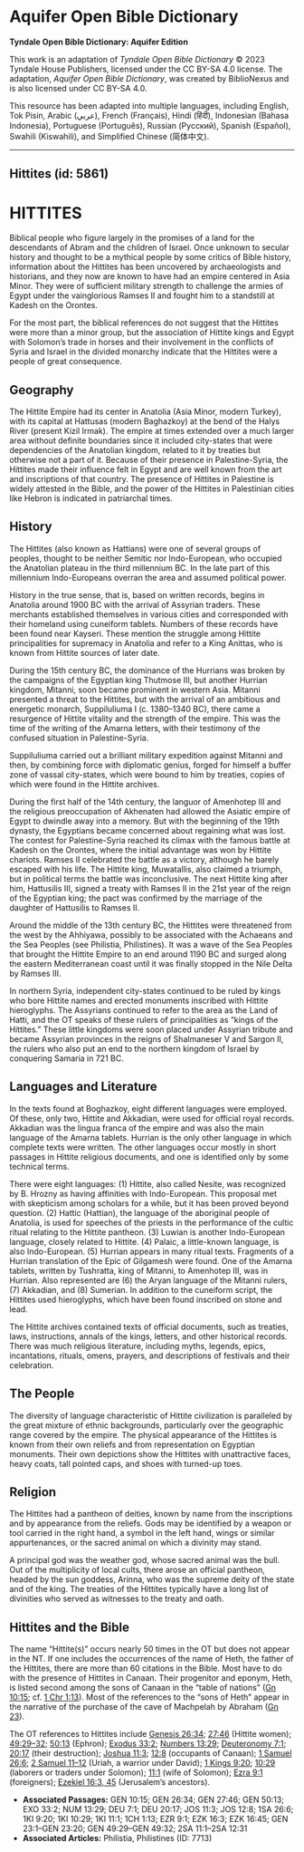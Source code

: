 # Aquifer Open Bible Dictionary

**Tyndale Open Bible Dictionary: Aquifer Edition**

This work is an adaptation of *Tyndale Open Bible Dictionary* © 2023 Tyndale House Publishers, licensed under the CC BY\-SA 4\.0 license. The adaptation, *Aquifer Open Bible Dictionary*, was created by BiblioNexus and is also licensed under CC BY\-SA 4\.0\.

This resource has been adapted into multiple languages, including English, Tok Pisin, Arabic (عربي), French (Français), Hindi (हिंदी), Indonesian (Bahasa Indonesia), Portuguese (Português), Russian (Русский), Spanish (Español), Swahili (Kiswahili), and Simplified Chinese (简体中文).



--------------------------------

## Hittites (id: 5861)

HITTITES
========

Biblical people who figure largely in the promises of a land for the descendants of Abram and the children of Israel. Once unknown to secular history and thought to be a mythical people by some critics of Bible history, information about the Hittites has been uncovered by archaeologists and historians, and they now are known to have had an empire centered in Asia Minor. They were of sufficient military strength to challenge the armies of Egypt under the vainglorious Ramses II and fought him to a standstill at Kadesh on the Orontes.

For the most part, the biblical references do not suggest that the Hittites were more than a minor group, but the association of Hittite kings and Egypt with Solomon’s trade in horses and their involvement in the conflicts of Syria and Israel in the divided monarchy indicate that the Hittites were a people of great consequence.

Geography
---------

The Hittite Empire had its center in Anatolia (Asia Minor, modern Turkey), with its capital at Hattusas (modern Baghazkoy) at the bend of the Halys River (present Kizil Irmak). The empire at times extended over a much larger area without definite boundaries since it included city\-states that were dependencies of the Anatolian kingdom, related to it by treaties but otherwise not a part of it. Because of their presence in Palestine\-Syria, the Hittites made their influence felt in Egypt and are well known from the art and inscriptions of that country. The presence of Hittites in Palestine is widely attested in the Bible, and the power of the Hittites in Palestinian cities like Hebron is indicated in patriarchal times.

History
-------

The Hittites (also known as Hattians) were one of several groups of peoples, thought to be neither Semitic nor Indo\-European, who occupied the Anatolian plateau in the third millennium BC. In the late part of this millennium Indo\-Europeans overran the area and assumed political power.

History in the true sense, that is, based on written records, begins in Anatolia around 1900 BC with the arrival of Assyrian traders. These merchants established themselves in various cities and corresponded with their homeland using cuneiform tablets. Numbers of these records have been found near Kayseri. These mention the struggle among Hittite principalities for supremacy in Anatolia and refer to a King Anittas, who is known from Hittite sources of later date.

During the 15th century BC, the dominance of the Hurrians was broken by the campaigns of the Egyptian king Thutmose III, but another Hurrian kingdom, Mitanni, soon became prominent in western Asia. Mitanni presented a threat to the Hittites, but with the arrival of an ambitious and energetic monarch, Suppiluliuma I (c. 1380–1340 BC), there came a resurgence of Hittite vitality and the strength of the empire. This was the time of the writing of the Amarna letters, with their testimony of the confused situation in Palestine\-Syria.

Suppiluliuma carried out a brilliant military expedition against Mitanni and then, by combining force with diplomatic genius, forged for himself a buffer zone of vassal city\-states, which were bound to him by treaties, copies of which were found in the Hittite archives.

During the first half of the 14th century, the languor of Amenhotep III and the religious preoccupation of Akhenaten had allowed the Asiatic empire of Egypt to dwindle away into a memory. But with the beginning of the 19th dynasty, the Egyptians became concerned about regaining what was lost. The contest for Palestine\-Syria reached its climax with the famous battle at Kadesh on the Orontes, where the initial advantage was won by Hittite chariots. Ramses II celebrated the battle as a victory, although he barely escaped with his life. The Hittite king, Muwatallis, also claimed a triumph, but in political terms the battle was inconclusive. The next Hittite king after him, Hattusilis III, signed a treaty with Ramses II in the 21st year of the reign of the Egyptian king; the pact was confirmed by the marriage of the daughter of Hattusilis to Ramses II.

Around the middle of the 13th century BC, the Hittites were threatened from the west by the Ahhiyawa, possibly to be associated with the Achaeans and the Sea Peoples (see Philistia, Philistines). It was a wave of the Sea Peoples that brought the Hittite Empire to an end around 1190 BC and surged along the eastern Mediterranean coast until it was finally stopped in the Nile Delta by Ramses III.

In northern Syria, independent city\-states continued to be ruled by kings who bore Hittite names and erected monuments inscribed with Hittite hieroglyphs. The Assyrians continued to refer to the area as the Land of Hatti, and the OT speaks of these rulers of principalities as “kings of the Hittites.” These little kingdoms were soon placed under Assyrian tribute and became Assyrian provinces in the reigns of Shalmaneser V and Sargon II, the rulers who also put an end to the northern kingdom of Israel by conquering Samaria in 721 BC.

Languages and Literature
------------------------

In the texts found at Boghazkoy, eight different languages were employed. Of these, only two, Hittite and Akkadian, were used for official royal records. Akkadian was the lingua franca of the empire and was also the main language of the Amarna tablets. Hurrian is the only other language in which complete texts were written. The other languages occur mostly in short passages in Hittite religious documents, and one is identified only by some technical terms.

There were eight languages: (1\) Hittite, also called Nesite, was recognized by B. Hrozny as having affinities with Indo\-European. This proposal met with skepticism among scholars for a while, but it has been proved beyond question. (2\) Hattic (Hattian), the language of the aboriginal people of Anatolia, is used for speeches of the priests in the performance of the cultic ritual relating to the Hittite pantheon. (3\) Luwian is another Indo\-European language, closely related to Hittite. (4\) Palaic, a little\-known language, is also Indo\-European. (5\) Hurrian appears in many ritual texts. Fragments of a Hurrian translation of the Epic of Gilgamesh were found. One of the Amarna tablets, written by Tushratta, king of Mitanni, to Amenhotep III, was in Hurrian. Also represented are (6\) the Aryan language of the Mitanni rulers, (7\) Akkadian, and (8\) Sumerian. In addition to the cuneiform script, the Hittites used hieroglyphs, which have been found inscribed on stone and lead.

The Hittite archives contained texts of official documents, such as treaties, laws, instructions, annals of the kings, letters, and other historical records. There was much religious literature, including myths, legends, epics, incantations, rituals, omens, prayers, and descriptions of festivals and their celebration.

The People
----------

The diversity of language characteristic of Hittite civilization is paralleled by the great mixture of ethnic backgrounds, particularly over the geographic range covered by the empire. The physical appearance of the Hittites is known from their own reliefs and from representation on Egyptian monuments. Their own depictions show the Hittites with unattractive faces, heavy coats, tall pointed caps, and shoes with turned\-up toes.

Religion
--------

The Hittites had a pantheon of deities, known by name from the inscriptions and by appearance from the reliefs. Gods may be identified by a weapon or tool carried in the right hand, a symbol in the left hand, wings or similar appurtenances, or the sacred animal on which a divinity may stand.

A principal god was the weather god, whose sacred animal was the bull. Out of the multiplicity of local cults, there arose an official pantheon, headed by the sun goddess, Arinna, who was the supreme deity of the state and of the king. The treaties of the Hittites typically have a long list of divinities who served as witnesses to the treaty and oath.

Hittites and the Bible
----------------------

The name “Hittite(s)” occurs nearly 50 times in the OT but does not appear in the NT. If one includes the occurrences of the name of Heth, the father of the Hittites, there are more than 60 citations in the Bible. Most have to do with the presence of Hittites in Canaan. Their progenitor and eponym, Heth, is listed second among the sons of Canaan in the “table of nations” ([Gn 10:15](https://ref.ly/Gen10:15); cf. [1 Chr 1:13](https://ref.ly/1Chr1:13)). Most of the references to the “sons of Heth” appear in the narrative of the purchase of the cave of Machpelah by Abraham ([Gn 23](https://ref.ly/Gen23:1-Gen23:20)).

The OT references to Hittites include [Genesis 26:34](https://ref.ly/Gen26:34); [27:46](https://ref.ly/Gen27:46) (Hittite women); [49:29–32](https://ref.ly/Gen49:29-Gen49:32); [50:13](https://ref.ly/Gen50:13) (Ephron); [Exodus 33:2](https://ref.ly/Exod33:2); [Numbers 13:29](https://ref.ly/Num13:29); [Deuteronomy 7:1](https://ref.ly/Deut7:1); [20:17](https://ref.ly/Deut20:17) (their destruction); [Joshua 11:3](https://ref.ly/Josh11:3); [12:8](https://ref.ly/Josh12:8) (occupants of Canaan); [1 Samuel 26:6](https://ref.ly/1Sam26:6); [2 Samuel 11–12](https://ref.ly/2Sam11:1-2Sam12:31) (Uriah, a warrior under David); [1 Kings 9:20](https://ref.ly/1Kgs9:20); [10:29](https://ref.ly/1Kgs10:29) (laborers or traders under Solomon); [11:1](https://ref.ly/1Kgs11:1) (wife of Solomon); [Ezra 9:1](https://ref.ly/Ezra9:1) (foreigners); [Ezekiel 16:3, 45](https://ref.ly/Ezek16:3,Ezek16:45) (Jerusalem’s ancestors).

* **Associated Passages:** GEN 10:15; GEN 26:34; GEN 27:46; GEN 50:13; EXO 33:2; NUM 13:29; DEU 7:1; DEU 20:17; JOS 11:3; JOS 12:8; 1SA 26:6; 1KI 9:20; 1KI 10:29; 1KI 11:1; 1CH 1:13; EZR 9:1; EZK 16:3; EZK 16:45; GEN 23:1–GEN 23:20; GEN 49:29–GEN 49:32; 2SA 11:1–2SA 12:31
* **Associated Articles:** Philistia, Philistines (ID: 7713)

